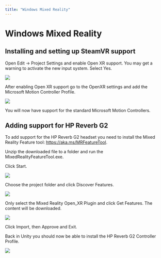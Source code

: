 ```yaml
---
title: "Windows Mixed Reality"
---
```


# Windows Mixed Reality

## Installing and setting up SteamVR support

Open Edit -> Project Settings and enable Open XR support. You may get a warning to activate the new input system. Select Yes.

![](/guides/media/supported-platforms/WMR01OpenXR.png)

After enabling Open XR support go to the OpenXR settings and add the Microsoft Motion Controller Profile.

![](/guides/media/supported-platforms/WMR02AddProfile.png)

You will now have support for the standard Microsoft Motion Controllers.

## Adding support for HP Reverb G2

To add support for the HP Reverb G2 headset you need to install the Mixed Reality Feature tool: https://aka.ms/MRFeatureTool.

Unzip the downloaded file to a folder and run the MixedRealityFeatureTool.exe.

Click Start.

![](/guides/media/supported-platforms/WMR03ClickStart.png)
 
Choose the project folder and click Discover Features.

![](/guides/media/supported-platforms/WMR04SetupProjectFolder.png)
 
Only select the Mixed Reality Open_XR Plugin and click Get Features. The content will be downloaded.

![](/guides/media/supported-platforms/WMR05OpenXRPlugin.png)
 
Click Import, then Approve and Exit.

Back in Unity you should now be able to install the HP Reverb G2 Controller Profile.

![](/guides/media/supported-platforms/WMR06NewProfile.png)
